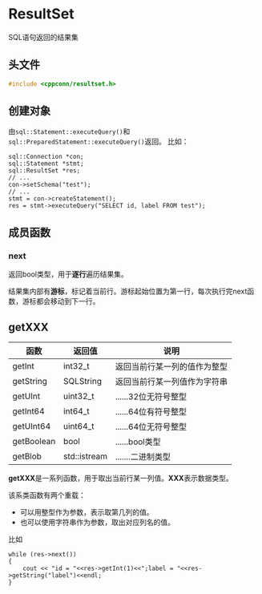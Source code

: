 ResultSet
=========
SQL语句返回的结果集
## 头文件
```cpp
#include <cppconn/resultset.h>
```
## 创建对象
由`sql::Statement::executeQuery()`和`sql::PreparedStatement::executeQuery()`返回。
比如：
```
sql::Connection *con;
sql::Statement *stmt;
sql::ResultSet *res;
// ...
con->setSchema("test");
// ...
stmt = con->createStatement();
res = stmt->executeQuery("SELECT id, label FROM test");
```
## 成员函数
### next
返回bool类型，用于**逐行**遍历结果集。  

结果集内部有**游标**，标记着当前行。游标起始位置为第一行，每次执行完next函数，游标都会移动到下一行。
## getXXX
|函数|返回值|说明
|-----|-----|-----
|getInt|int32_t|返回当前行某一列的值作为整型
|getString|SQLString|返回当前行某一列值作为字符串
|getUInt|uint32_t|......32位无符号整型
|getInt64|int64_t|......64位有符号整型
|getUInt64|uint64_t|......64位无符号整型
|getBoolean|bool|......bool类型
|getBlob|std::istream|.......二进制类型

**getXXX**是一系列函数，用于取出当前行某一列值。**XXX**表示数据类型。

该系类函数有两个重载：
- 可以用整型作为参数，表示取第几列的值。
- 也可以使用字符串作为参数，取出对应列名的值。

比如
```
while (res->next())
{
	cout << "id = "<<res->getInt(1)<<";label = "<<res->getString("label")<<endl;
}
```
